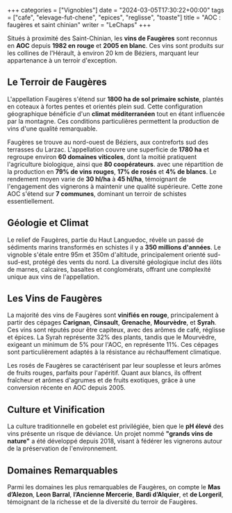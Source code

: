 +++
categories = ["Vignobles"]
date = "2024-03-05T17:30:22+00:00"
tags = ["cafe", "elevage-fut-chene", "epices", "reglisse", "toaste"] 
title = "AOC : faugères et saint chinian"
writer = "LeChaps"
+++

Situés à proximité des Saint-Chinian, les **vins de Faugères** sont reconnus en **AOC** depuis **1982 en rouge** et **2005 en blanc**. Ces vins sont produits sur les collines de l'Hérault, à environ 20 km de Béziers, marquant leur appartenance à un terroir d'exception.

## Le Terroir de Faugères

L'appellation Faugères s'étend sur **1800 ha de sol primaire schiste**, plantés en coteaux à fortes pentes et orientés plein sud. Cette configuration géographique bénéficie d'un **climat méditerranéen** tout en étant influencée par la montagne. Ces conditions particulières permettent la production de vins d'une qualité remarquable.

Faugères se trouve au nord-ouest de Béziers, aux contreforts sud des terrasses du Larzac. L'appellation couvre une superficie de **1780 ha** et regroupe environ **60 domaines viticoles**, dont la moitié pratiquent l'agriculture biologique, ainsi que **80 coopérateurs**.  avec une répartition de la production en **79% de vins rouges**, **17% de rosés** et **4% de blancs**. Le rendement moyen varie de **30 hl/ha** à **45 hl/ha**, témoignant de l'engagement des vignerons à maintenir une qualité supérieure. Cette zone AOC s'étend sur **7 communes**, dominant un terroir de schistes essentiellement.

## Géologie et Climat

Le relief de Faugères, partie du Haut Languedoc, révèle un passé de sédiments marins transformés en schistes il y a **350 millions d'années**. Le vignoble s'étale entre 95m et 350m d'altitude, principalement orienté sud-sud-est, protégé des vents du nord. La diversité géologique inclut des ilôts de marnes, calcaires, basaltes et conglomérats, offrant une complexité unique aux vins de l'appellation.

## Les Vins de Faugères

La majorité des vins de Faugères sont **vinifiés en rouge**, principalement à partir des cépages **Carignan**, **Cinsault**, **Grenache**, **Mourvèdre**, et **Syrah**. Ces vins sont réputés pour être capiteux, avec des arômes de café, réglisse et épices. La Syrah représente 32% des plants, tandis que le Mourvèdre, exigeant un minimum de 5% pour l'AOC, en représente 11%. Ces cépages sont particulièrement adaptés à la résistance au réchauffement climatique.

Les rosés de Faugères se caractérisent par leur souplesse et leurs arômes de fruits rouges, parfaits pour l'apéritif. Quant aux blancs, ils offrent fraîcheur et arômes d'agrumes et de fruits exotiques, grâce à une conversion récente en AOC depuis 2005.

## Culture et Vinification

La culture traditionnelle en gobelet est privilégiée, bien que le **pH élevé** des vins présente un risque de déviance. Un projet nommé **"grands vins de nature"** a été développé depuis 2018, visant à fédérer les vignerons autour de la préservation de l'environnement.

## Domaines Remarquables

Parmi les domaines les plus remarquables de Faugères, on compte le **Mas d’Alezon**, **Leon Barral**, **l’Ancienne Mercerie**, **Bardi d’Alquier**, et **de Lorgeril**, témoignant de la richesse et de la diversité du terroir de Faugères.
